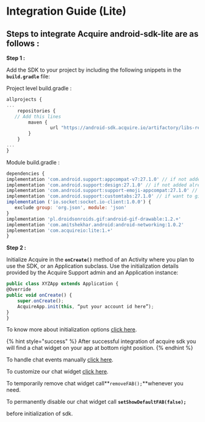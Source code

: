 # Integration Guide \(Lite\)

## **Steps to integrate Acquire android-sdk-lite are as follows :**

**Step 1 :**

Add the SDK to your project by including the following snippets in the **`build.gradle`** file:

Project level build.gradle :

```javascript
allprojects {
...
    repositories {
   // Add this lines 
        maven {
                url "https://android-sdk.acquire.io/artifactory/libs-release-local/"
        }
    }
...
}

```

Module build.gradle :

```javascript
dependencies {
implementation 'com.android.support:appcompat-v7:27.1.0' // if not added already
implementation 'com.android.support:design:27.1.0' // if not added already
implementation 'com.android.support:support-emoji-appcompat:27.1.0' // if not added already
implementation 'com.android.support:customtabs:27.1.0' // if want to give support for links
implementation ('io.socket:socket.io-client:1.0.0') {
   exclude group: 'org.json', module: 'json'
}
implementation 'pl.droidsonroids.gif:android-gif-drawable:1.2.+'
implementation 'com.amitshekhar.android:android-networking:1.0.2'
implementation 'com.acquireio:lite:1.+'
}
```

**Step 2 :**

Initialize Acquire in the **`onCreate()`** method of an Activity where you plan to use the SDK, or an Application subclass. Use the initialization details provided by the Acquire Support admin and an Application instance:

```javascript
public class XYZApp extends Application {
@Override
public void onCreate() {
    super.onCreate();
    AcquireApp.init(this, “put your account id here”);
}
}
```

To know more about initialization options [click here](start-using-acquire.md#initialize-acquire-sdk). 

{% hint style="success" %}
After successful integration of acquire sdk you will find a chat widget on your app at bottom right position.
{% endhint %}

To handle chat events manually [click here](../acquire-apis.md#chat-apis). 

To customize our chat widget [click here](../custom-ui-widget.md#customize-chat-widget).

To temporarily remove chat widget call**`removeFAB();`**whenever you need.

To permanently disable our chat widget call **`setShowDefaultFAB(false);`**

before initialization of sdk.

